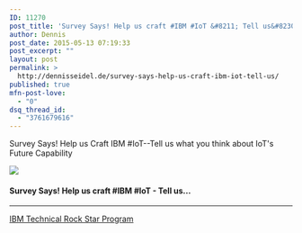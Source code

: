 ```yaml
---
ID: 11270
post_title: 'Survey Says! Help us craft #IBM #IoT &#8211; Tell us&#8230;'
author: Dennis
post_date: 2015-05-13 07:19:33
post_excerpt: ""
layout: post
permalink: >
  http://dennisseidel.de/survey-says-help-us-craft-ibm-iot-tell-us/
published: true
mfn-post-love:
  - "0"
dsq_thread_id:
  - "3761679616"
---
```

<p>Survey Says! Help us Craft IBM #IoT--Tell us what you think about IoT's Future Capability</p>

<p><a href='http://bit.ly/1G5lRMR' target='_blank'><img src='https://d3utlhu53nfcwz.cloudfront.net/220601/cdnImage/article/d8ddbaea-b6a6-4a84-882b-a919754db66a/?size=Box320'></a></p>

<h4><a href='http://bit.ly/1G5lRMR' style='text-decoration: none' target='_blank'>Survey Says! Help us craft #IBM #IoT - Tell us...</a></h4>

<hr />

<p><a href='http://trs.voicestorm.com' target='_blank'>IBM Technical Rock Star Program</a></p>